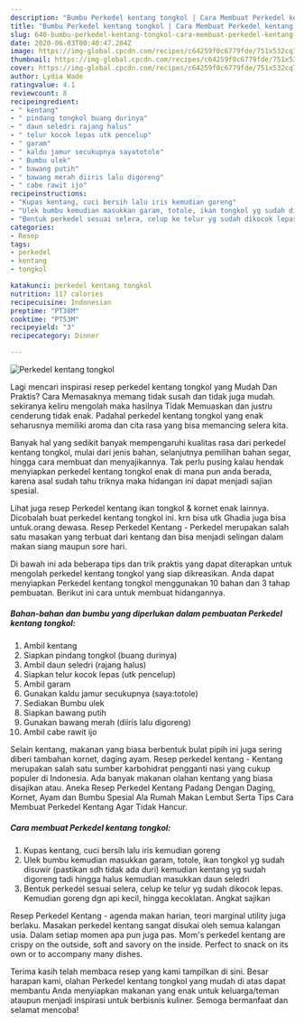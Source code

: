 ```yaml
---
description: "Bumbu Perkedel kentang tongkol | Cara Membuat Perkedel kentang tongkol Yang Enak Dan Mudah"
title: "Bumbu Perkedel kentang tongkol | Cara Membuat Perkedel kentang tongkol Yang Enak Dan Mudah"
slug: 640-bumbu-perkedel-kentang-tongkol-cara-membuat-perkedel-kentang-tongkol-yang-enak-dan-mudah
date: 2020-06-03T00:40:47.204Z
image: https://img-global.cpcdn.com/recipes/c64259f0c6779fde/751x532cq70/perkedel-kentang-tongkol-foto-resep-utama.jpg
thumbnail: https://img-global.cpcdn.com/recipes/c64259f0c6779fde/751x532cq70/perkedel-kentang-tongkol-foto-resep-utama.jpg
cover: https://img-global.cpcdn.com/recipes/c64259f0c6779fde/751x532cq70/perkedel-kentang-tongkol-foto-resep-utama.jpg
author: Lydia Wade
ratingvalue: 4.1
reviewcount: 8
recipeingredient:
- " kentang"
- " pindang tongkol buang durinya"
- " daun seledri rajang halus"
- " telur kocok lepas utk pencelup"
- " garam"
- " kaldu jamur secukupnya sayatotole"
- " Bumbu ulek"
- " bawang putih"
- " bawang merah diiris lalu digoreng"
- " cabe rawit ijo"
recipeinstructions:
- "Kupas kentang, cuci bersih lalu iris kemudian goreng"
- "Ulek bumbu kemudian masukkan garam, totole, ikan tongkol yg sudah disuwir (pastikan sdh tidak ada duri) kemudian kentang yg sudah digoreng tadi hingga halus kemudian masukkan daun seledri"
- "Bentuk perkedel sesuai selera, celup ke telur yg sudah dikocok lepas. Kemudian goreng dgn api kecil, hingga kecoklatan. Angkat sajikan"
categories:
- Resep
tags:
- perkedel
- kentang
- tongkol

katakunci: perkedel kentang tongkol 
nutrition: 117 calories
recipecuisine: Indonesian
preptime: "PT38M"
cooktime: "PT53M"
recipeyield: "3"
recipecategory: Dinner

---
```



![Perkedel kentang tongkol](https://img-global.cpcdn.com/recipes/c64259f0c6779fde/751x532cq70/perkedel-kentang-tongkol-foto-resep-utama.jpg)

Lagi mencari inspirasi resep perkedel kentang tongkol yang Mudah Dan Praktis? Cara Memasaknya memang tidak susah dan tidak juga mudah. sekiranya keliru mengolah maka hasilnya Tidak Memuaskan dan justru cenderung tidak enak. Padahal perkedel kentang tongkol yang enak seharusnya memiliki aroma dan cita rasa yang bisa memancing selera kita.

Banyak hal yang sedikit banyak mempengaruhi kualitas rasa dari perkedel kentang tongkol, mulai dari jenis bahan, selanjutnya pemilihan bahan segar, hingga cara membuat dan menyajikannya. Tak perlu pusing kalau hendak menyiapkan perkedel kentang tongkol enak di mana pun anda berada, karena asal sudah tahu triknya maka hidangan ini dapat menjadi sajian spesial.

Lihat juga resep Perkedel kentang ikan tongkol &amp; kornet enak lainnya. Dicobalah buat perkedel kentang tongkol ini. krn bisa utk Ghadia juga bisa untuk.orang dewasa. Resep Perkedel Kentang - Perkedel merupakan salah satu masakan yang terbuat dari kentang dan bisa menjadi selingan dalam makan siang maupun sore hari.


Di bawah ini ada beberapa tips dan trik praktis yang dapat diterapkan untuk mengolah perkedel kentang tongkol yang siap dikreasikan. Anda dapat menyiapkan Perkedel kentang tongkol menggunakan 10 bahan dan 3 tahap pembuatan. Berikut ini cara untuk membuat hidangannya.

<!--inarticleads1-->

##### Bahan-bahan dan bumbu yang diperlukan dalam pembuatan Perkedel kentang tongkol:

1. Ambil  kentang
1. Siapkan  pindang tongkol (buang durinya)
1. Ambil  daun seledri (rajang halus)
1. Siapkan  telur kocok lepas (utk pencelup)
1. Ambil  garam
1. Gunakan  kaldu jamur secukupnya (saya:totole)
1. Sediakan  Bumbu ulek
1. Siapkan  bawang putih
1. Gunakan  bawang merah (diiris lalu digoreng)
1. Ambil  cabe rawit ijo


Selain kentang, makanan yang biasa berbentuk bulat pipih ini juga sering diberi tambahan kornet, daging ayam. Resep perkedel kentang - Kentang merupakan salah satu sumber karbohidrat pengganti nasi yang cukup populer di Indonesia. Ada banyak makanan olahan kentang yang biasa disajikan atau. Aneka Resep Perkedel Kentang Padang Dengan Daging, Kornet, Ayam dan Bumbu Spesial Ala Rumah Makan Lembut Serta Tips Cara Membuat Perkedel Kentang Agar Tidak Hancur. 

<!--inarticleads2-->

##### Cara membuat Perkedel kentang tongkol:

1. Kupas kentang, cuci bersih lalu iris kemudian goreng
1. Ulek bumbu kemudian masukkan garam, totole, ikan tongkol yg sudah disuwir (pastikan sdh tidak ada duri) kemudian kentang yg sudah digoreng tadi hingga halus kemudian masukkan daun seledri
1. Bentuk perkedel sesuai selera, celup ke telur yg sudah dikocok lepas. Kemudian goreng dgn api kecil, hingga kecoklatan. Angkat sajikan


Resep Perkedel Kentang - agenda makan harian, teori marginal utility juga berlaku. Masakan perkedel kentang sangat disukai oleh semua kalangan usia. Dalam setiap momen apa pun juga pas. Mom&#39;s perkedel kentang are crispy on the outside, soft and savory on the inside. Perfect to snack on its own or to accompany many dishes. 

Terima kasih telah membaca resep yang kami tampilkan di sini. Besar harapan kami, olahan Perkedel kentang tongkol yang mudah di atas dapat membantu Anda menyiapkan makanan yang enak untuk keluarga/teman ataupun menjadi inspirasi untuk berbisnis kuliner. Semoga bermanfaat dan selamat mencoba!

